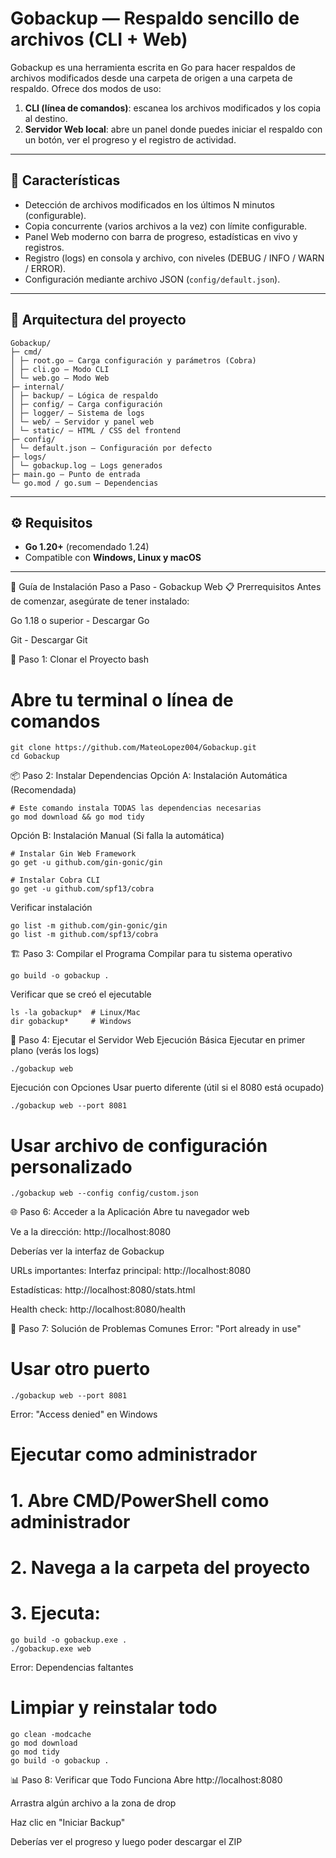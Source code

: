 # Gobackup — Respaldo sencillo de archivos (CLI + Web)

Gobackup es una herramienta escrita en Go para hacer respaldos de archivos modificados desde una carpeta de origen a una carpeta de respaldo. Ofrece dos modos de uso:

1. **CLI (línea de comandos)**: escanea los archivos modificados y los copia al destino.
2. **Servidor Web local**: abre un panel donde puedes iniciar el respaldo con un botón, ver el progreso y el registro de actividad.

---

## 🚀 Características

- Detección de archivos modificados en los últimos N minutos (configurable).
- Copia concurrente (varios archivos a la vez) con límite configurable.
- Panel Web moderno con barra de progreso, estadísticas en vivo y registros.
- Registro (logs) en consola y archivo, con niveles (DEBUG / INFO / WARN / ERROR).
- Configuración mediante archivo JSON (`config/default.json`).

---

## 📂 Arquitectura del proyecto
````
Gobackup/
├─ cmd/
│ ├─ root.go — Carga configuración y parámetros (Cobra)
│ ├─ cli.go — Modo CLI
│ └─ web.go — Modo Web
├─ internal/
│ ├─ backup/ — Lógica de respaldo
│ ├─ config/ — Carga configuración
│ ├─ logger/ — Sistema de logs
│ └─ web/ — Servidor y panel web
│ └─ static/ — HTML / CSS del frontend
├─ config/
│ └─ default.json — Configuración por defecto
├─ logs/
│ └─ gobackup.log — Logs generados
├─ main.go — Punto de entrada
└─ go.mod / go.sum — Dependencias
````

---

## ⚙️ Requisitos

- **Go 1.20+** (recomendado 1.24)
- Compatible con **Windows, Linux y macOS**

---

🚀 Guía de Instalación Paso a Paso - Gobackup Web
📋 Prerrequisitos
Antes de comenzar, asegúrate de tener instalado:

Go 1.18 o superior - Descargar Go

Git - Descargar Git

🔧 Paso 1: Clonar el Proyecto
bash
# Abre tu terminal o línea de comandos
```
git clone https://github.com/MateoLopez004/Gobackup.git
cd Gobackup
```
📦 Paso 2: Instalar Dependencias
Opción A: Instalación Automática (Recomendada)
```
# Este comando instala TODAS las dependencias necesarias
go mod download && go mod tidy
```
Opción B: Instalación Manual (Si falla la automática)
```
# Instalar Gin Web Framework
go get -u github.com/gin-gonic/gin

# Instalar Cobra CLI
go get -u github.com/spf13/cobra
```
Verificar instalación
```
go list -m github.com/gin-gonic/gin
go list -m github.com/spf13/cobra
```
🏗️ Paso 3: Compilar el Programa
Compilar para tu sistema operativo
```
go build -o gobackup .
```
Verificar que se creó el ejecutable
```
ls -la gobackup*  # Linux/Mac
dir gobackup*     # Windows
```

🚀 Paso 4: Ejecutar el Servidor Web
Ejecución Básica
Ejecutar en primer plano (verás los logs)
```
./gobackup web
```
Ejecución con Opciones
Usar puerto diferente (útil si el 8080 está ocupado)
```
./gobackup web --port 8081
```
# Usar archivo de configuración personalizado
```
./gobackup web --config config/custom.json
```
🌐 Paso 6: Acceder a la Aplicación
Abre tu navegador web

Ve a la dirección: http://localhost:8080

Deberías ver la interfaz de Gobackup

URLs importantes:
Interfaz principal: http://localhost:8080

Estadísticas: http://localhost:8080/stats.html

Health check: http://localhost:8080/health

🐛 Paso 7: Solución de Problemas Comunes
Error: "Port already in use"
# Usar otro puerto
```
./gobackup web --port 8081
```
Error: "Access denied" en Windows
# Ejecutar como administrador
# 1. Abre CMD/PowerShell como administrador
# 2. Navega a la carpeta del proyecto
# 3. Ejecuta:
```
go build -o gobackup.exe .
./gobackup.exe web
```
Error: Dependencias faltantes
# Limpiar y reinstalar todo
```
go clean -modcache
go mod download
go mod tidy
go build -o gobackup .
```
📊 Paso 8: Verificar que Todo Funciona
Abre http://localhost:8080

Arrastra algún archivo a la zona de drop

Haz clic en "Iniciar Backup"

Deberías ver el progreso y luego poder descargar el ZIP


